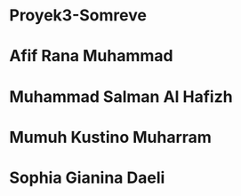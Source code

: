 # Proyek3-Somreve

# Afif Rana Muhammad
# Muhammad Salman Al Hafizh
# Mumuh Kustino Muharram
# Sophia Gianina Daeli
